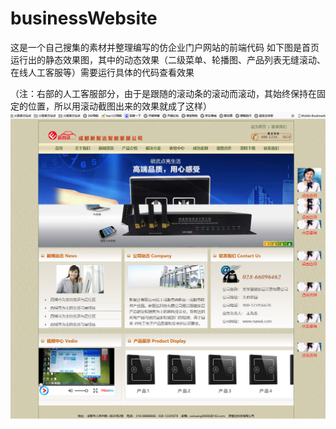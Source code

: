 # businessWebsite
这是一个自己搜集的素材并整理编写的仿企业门户网站的前端代码
如下图是首页运行出的静态效果图，其中的动态效果（二级菜单、轮播图、产品列表无缝滚动、在线人工客服等）需要运行具体的代码查看效果

（注：右部的人工客服部分，由于是跟随的滚动条的滚动而滚动，其始终保持在固定的位置，所以用滚动截图出来的效果就成了这样）
![images](https://github.com/1889032/businessWebsite/blob/master/img/indexImg.png)
